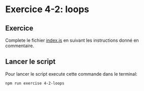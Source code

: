 # Exercice 4-2: loops

## Exercice

Complete le fichier [index.js](./index.js) en suivant les instructions donné en
commentaire.

## Lancer le script

Pour lancer le script execute cette commande dans le terminal:

```bash
npm run exercise 4-2-loops
```
